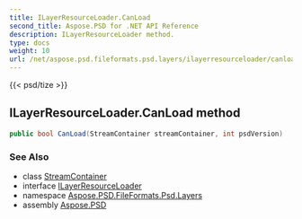 ```yaml
---
title: ILayerResourceLoader.CanLoad
second_title: Aspose.PSD for .NET API Reference
description: ILayerResourceLoader method. 
type: docs
weight: 10
url: /net/aspose.psd.fileformats.psd.layers/ilayerresourceloader/canload/
---
```

{{< psd/tize >}}
## ILayerResourceLoader.CanLoad method

```csharp
public bool CanLoad(StreamContainer streamContainer, int psdVersion)
```

### See Also

* class [StreamContainer](../../../aspose.psd/streamcontainer/)
* interface [ILayerResourceLoader](../)
* namespace [Aspose.PSD.FileFormats.Psd.Layers](../../ilayerresourceloader/)
* assembly [Aspose.PSD](../../../)


